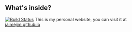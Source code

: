## What's inside?

[![Build Status](https://travis-ci.org/jaimejim/jaimejim.github.io.svg?branch=master)](https://travis-ci.org/jaimejim/jaimejim.github.io)
This is my personal website, you can visit it at [jaimejim.github.io](http://jaimejim.github.io)
